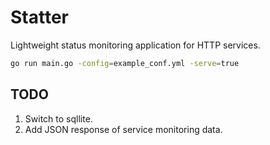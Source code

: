 # Statter

Lightweight status monitoring application for HTTP services.

```bash
go run main.go -config=example_conf.yml -serve=true
```

## TODO

1. Switch to sqllite.
2. Add JSON response of service monitoring data.
